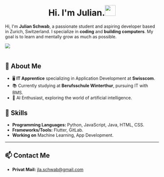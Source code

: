 
<h1 align="center"><b>Hi. I'm Julian.</b><img src="https://media.giphy.com/media/hvRJCLFzcasrR4ia7z/giphy.gif" width="35"></h1>

Hi, I'm **Julian Schwab**, a passionate student and aspiring developer based in Zurich, Switzerland. I specialize in **coding** and **building computers**. My goal is to learn and mentally grow as much as possible.

<img src="https://user-images.githubusercontent.com/73097560/115834477-dbab4500-a447-11eb-908a-139a6edaec5c.gif"><br><br>
## 🚀 About Me

- 🖥️ **IT Apprentice** specializing in Application Development at **Swisscom**.
- 📚 Currently studying at **Berufsschule Winterthur**, pursuing IT with BMS.
- 🤖 AI Enthusiast, exploring the world of artificial intelligence.



## 🔧 Skills

- **Programming Languages:** Python, JavaScript, Java, HTML, CSS.
- **Frameworks/Tools:** Flutter, GitLab.
- **Working on** Machine Learning, App Development.

---

## 📫 Contact Me

- **Privat Mail:** [jla.schwab@gmail.com](mailto\:jla.schwab@gmail.com)

